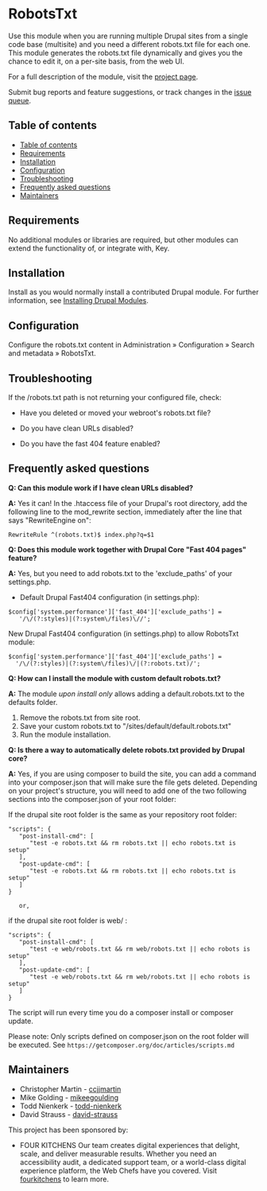 # RobotsTxt <!-- omit in toc -->

Use this module when you are running multiple Drupal sites from a single
code base (multisite) and you need a different robots.txt file for each
one. This module generates the robots.txt file dynamically and gives you
the chance to edit it, on a per-site basis, from the web UI.

For a full description of the module, visit the
[project page](https://www.drupal.org/project/robotstxt).

Submit bug reports and feature suggestions, or track changes in the
[issue queue](https://www.drupal.org/project/issues/robotstxt).


## Table of contents

- [Table of contents](#table-of-contents)
- [Requirements](#requirements)
- [Installation](#installation)
- [Configuration](#configuration)
- [Troubleshooting](#troubleshooting)
- [Frequently asked questions](#frequently-asked-questions)
- [Maintainers](#maintainers)


## Requirements

No additional modules or libraries are required, but other modules can
extend the functionality of, or integrate with, Key.


## Installation

Install as you would normally install a contributed Drupal module. For further
information, see
[Installing Drupal Modules](https://www.drupal.org/docs/extending-drupal/installing-drupal-modules).


## Configuration

Configure the robots.txt content in Administration » Configuration »
Search and metadata » RobotsTxt.


## Troubleshooting

If the /robots.txt path is not returning your configured file, check:

- Have you deleted or moved your webroot's robots.txt file?

- Do you have clean URLs disabled?

- Do you have the fast 404 feature enabled?


## Frequently asked questions

**Q: Can this module work if I have clean URLs disabled?**

**A:** Yes it can! In the .htaccess file of your Drupal's root directory, add the
   following line to the mod_rewrite section, immediately after the line
   that says "RewriteEngine on":

```
RewriteRule ^(robots.txt)$ index.php?q=$1
```

**Q: Does this module work together with Drupal Core "Fast 404 pages" feature?**

**A:** Yes, but you need to add robots.txt to the 'exclude_paths' of your
   settings.php.

* Default Drupal Fast404 configuration (in settings.php):
```
$config['system.performance']['fast_404']['exclude_paths'] =
   '/\/(?:styles)|(?:system\/files)\//';
```

New Drupal Fast404 configuration (in settings.php) to allow RobotsTxt module:
```
$config['system.performance']['fast_404']['exclude_paths'] =
  '/\/(?:styles)|(?:system\/files)\/|(?:robots.txt)/';
```

**Q: How can I install the module with custom default robots.txt?**

**A:** The module _upon install only_ allows adding a default.robots.txt to the
defaults folder.

   1. Remove the robots.txt from site root.
   2. Save your custom robots.txt to "/sites/default/default.robots.txt"
   3. Run the module installation.

**Q: Is there a way to automatically delete robots.txt provided by Drupal core?**

**A:** Yes, if you are using composer to build the site, you can add a command
   into your composer.json that will make sure the file gets deleted. Depending
   on your project's structure, you will need to add one of the two following
   sections into the composer.json of your root folder:

   If the drupal site root folder is the same as your repository root folder:
```
"scripts": {
   "post-install-cmd": [
      "test -e robots.txt && rm robots.txt || echo robots.txt is setup"
   ],
   "post-update-cmd": [
      "test -e robots.txt && rm robots.txt || echo robots.txt is setup"
   ]
}
```

       or,

   if the drupal site root folder is web/ :
```
"scripts": {
   "post-install-cmd": [
      "test -e web/robots.txt && rm web/robots.txt || echo robots is setup"
   ],
   "post-update-cmd": [
      "test -e web/robots.txt && rm web/robots.txt || echo robots is setup"
   ]
}
```
The script will run every time you do a composer install or composer update.

Please note: Only scripts defined on composer.json on the root folder will be
executed. See `https://getcomposer.org/doc/articles/scripts.md`


## Maintainers

- Christopher Martin - [ccjjmartin](https://www.drupal.org/u/ccjjmartin)
- Mike Golding - [mikeegoulding](https://www.drupal.org/u/mikeegoulding)
- Todd Nienkerk - [todd-nienkerk](https://www.drupal.org/u/todd-nienkerk)
- David Strauss - [david-strauss](https://www.drupal.org/u/david-strauss)

This project has been sponsored by:
- FOUR KITCHENS
Our team creates digital experiences that delight, scale, and deliver
measurable results. Whether you need an accessibility audit, a dedicated
support team, or a world-class digital experience platform, the Web Chefs
have you covered. Visit [fourkitchens](https://www.fourkitchens.com) to learn more.

